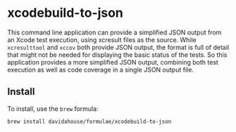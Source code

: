 # xcodebuild-to-json

This command line application can provide a simplified JSON output from an Xcode test execution, using xcresult files as the source. While `xcresulttool` and `xccov` both provide JSON output, the format is full of detail that might not be needed for displaying the basic status of the tests. So this application provides a more simplified JSON output, combining both test execution as well as code coverage in a single JSON output file.

## Install

To install, use the `brew` formula:

```
brew install davidahouse/formulae/xcodebuild-to-json
```
